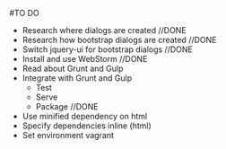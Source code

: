 #TO DO
* Research where dialogs are created //DONE
* Research how bootstrap dialogs are created //DONE
* Switch jquery-ui for bootstrap dialogs //DONE
* Install and use WebStorm //DONE
* Read about Grunt and Gulp
* Integrate with Grunt and Gulp
	- Test
	- Serve
	- Package //DONE
* Use minified dependency on html
* Specify dependencies inline (html)
* Set environment vagrant